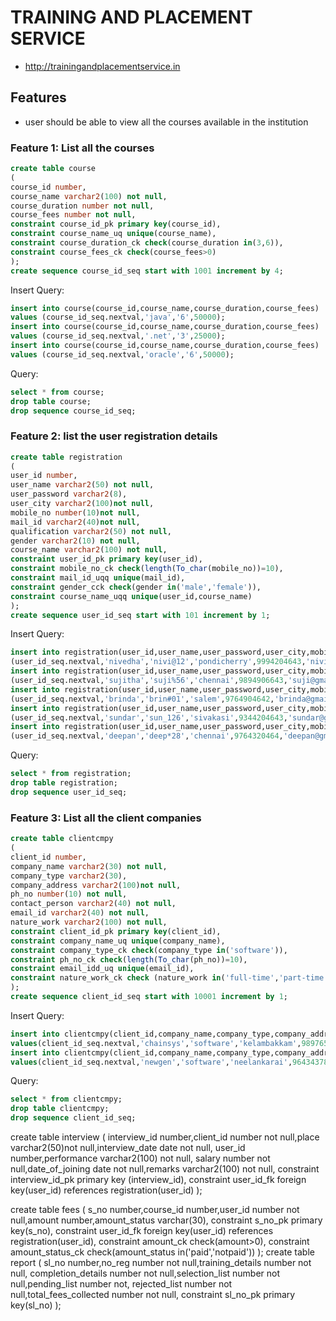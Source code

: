 # TRAINING AND PLACEMENT SERVICE

* http://trainingandplacementservice.in

## Features

* user should be able to view all the courses available in the institution

### Feature 1: List all the courses

```sql
create table course
(
course_id number,
course_name varchar2(100) not null,
course_duration number not null,
course_fees number not null,
constraint course_id_pk primary key(course_id),
constraint course_name_uq unique(course_name),
constraint course_duration_ck check(course_duration in(3,6)),
constraint course_fees_ck check(course_fees>0)
);
create sequence course_id_seq start with 1001 increment by 4;
```
Insert Query:
```sql
insert into course(course_id,course_name,course_duration,course_fees) 
values (course_id_seq.nextval,'java','6',50000);
insert into course(course_id,course_name,course_duration,course_fees) 
values (course_id_seq.nextval,'.net','3',25000);
insert into course(course_id,course_name,course_duration,course_fees) 
values (course_id_seq.nextval,'oracle','6',50000);
```
Query:
```sql
select * from course;
drop table course;
drop sequence course_id_seq;
```

### Feature 2: list the user registration details

```sql
create table registration
(
user_id number,
user_name varchar2(50) not null,
user_password varchar2(8),
user_city varchar2(100)not null,
mobile_no number(10)not null,
mail_id varchar2(40)not null,
qualification varchar2(50) not null,
gender varchar2(10) not null,
course_name varchar2(100) not null,
constraint user_id_pk primary key(user_id),
constraint mobile_no_ck check(length(To_char(mobile_no))=10),
constraint mail_id_uqq unique(mail_id),
constraint gender_cck check(gender in('male','female')),
constraint course_name_uqq unique(user_id,course_name)
);
create sequence user_id_seq start with 101 increment by 1;
```
Insert Query:
```sql
insert into registration(user_id,user_name,user_password,user_city,mobile_no,mail_id,qualification,gender,course_name)VALUES 
(user_id_seq.nextval,'nivedha','nivi@12','pondicherry',9994204643,'nivij@gmail.com','MCA','female','java');
insert into registration(user_id,user_name,user_password,user_city,mobile_no,mail_id,qualification,gender,course_name)VALUES 
(user_id_seq.nextval,'sujitha','suji%56','chennai',9894906643,'suji@gmail.com','BE-ECE','female','oracle');
insert into registration(user_id,user_name,user_password,user_city,mobile_no,mail_id,qualification,gender,course_name)VALUES 
(user_id_seq.nextval,'brinda','brin#01','salem',9764904642,'brinda@gmail.com','Msc-CS','female','.net');
insert into registration(user_id,user_name,user_password,user_city,mobile_no,mail_id,qualification,gender,course_name)VALUES 
(user_id_seq.nextval,'sundar','sun_126','sivakasi',9344204643,'sundar@gmail.com','BE-IT','male','selenium');
insert into registration(user_id,user_name,user_password,user_city,mobile_no,mail_id,qualification,gender,course_name)VALUES 
(user_id_seq.nextval,'deepan','deep*28','chennai',9764320464,'deepan@gmail.com','BE-MECH','male','python');
```
Query:
```sql
select * from registration;
drop table registration;
drop sequence user_id_seq;
```
### Feature 3: List all the client companies

```sql
create table clientcmpy
(
client_id number,
company_name varchar2(30) not null,
company_type varchar2(30),
company_address varchar2(100)not null,
ph_no number(10) not null,
contact_person varchar2(40) not null,
email_id varchar2(40) not null,
nature_work varchar2(100) not null,
constraint client_id_pk primary key(client_id),
constraint company_name_uq unique(company_name),
constraint company_type_ck check(company_type in('software')),
constraint ph_no_ck check(length(To_char(ph_no))=10),
constraint email_idd_uq unique(email_id),
constraint nature_work_ck check (nature_work in('full-time','part-time'))
);
create sequence client_id_seq start with 10001 increment by 1;
```
Insert Query:
```sql
insert into clientcmpy(client_id,company_name,company_type,company_address,ph_no,contact_person,email_id,nature_work) 
values(client_id_seq.nextval,'chainsys','software','kelambakkam',9897654389,'deepa','chainsys@gmail.com','full-time');
insert into clientcmpy(client_id,company_name,company_type,company_address,ph_no,contact_person,email_id,nature_work) 
values(client_id_seq.nextval,'newgen','software','neelankarai',9643437889,'mohan','newgen@gmail.com','part-time');
```
Query:
```sql
select * from clientcmpy;
drop table clientcmpy;
drop sequence client_id_seq;
```

create table interview
(
interview_id number,client_id number not null,place varchar2(50)not null,interview_date date not null,
user_id number,performance varchar2(100) not null,
salary number not null,date_of_joining date not null,remarks varchar2(100) not null,
constraint interview_id_pk primary key (interview_id),
constraint user_id_fk foreign key(user_id) references registration(user_id)
);
                           

                           
create table fees
(
s_no number,course_id number,user_id number not null,amount number,amount_status varchar(30),
constraint s_no_pk primary key(s_no),
constraint user_id_fk foreign key(user_id) references registration(user_id),
constraint amount_ck check(amount>0),
constraint amount_status_ck check(amount_status in('paid','notpaid'))
);
create table report
(
sl_no number,no_reg number not null,training_details number not null,
completion_details number not null,selection_list number not null,pending_list number not,
rejected_list number not null,total_fees_collected number not null,
constraint sl_no_pk primary key(sl_no)
);

